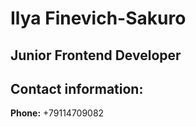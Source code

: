 # Ilya Finevich-Sakuro
## Junior Frontend Developer
## Contact information:


**Phone:** +79114709082